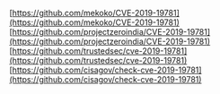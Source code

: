 [https://github.com/mekoko/CVE-2019-19781](https://github.com/mekoko/CVE-2019-19781)
[https://github.com/projectzeroindia/CVE-2019-19781](https://github.com/projectzeroindia/CVE-2019-19781)
[https://github.com/trustedsec/cve-2019-19781](https://github.com/trustedsec/cve-2019-19781)
[https://github.com/cisagov/check-cve-2019-19781](https://github.com/cisagov/check-cve-2019-19781)
